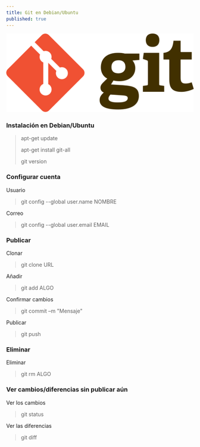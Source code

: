 ```yaml
---
title: Git en Debian/Ubuntu
published: true
---
```


![](../assets/git-logo.png)

### Instalación en Debian/Ubuntu

> apt-get update
>
> apt-get install git-all
>
> git version

### Configurar cuenta

Usuario
> git config --global user.name NOMBRE

Correo
> git config --global user.email EMAIL

### Publicar

Clonar
> git clone URL

Añadir
> git add ALGO

Confirmar cambios
> git commit –m "Mensaje"

Publicar
> git push

### Eliminar

Eliminar
> git rm ALGO

### Ver cambios/diferencias sin publicar aún

Ver los cambios
> git status

Ver las diferencias
> git diff
